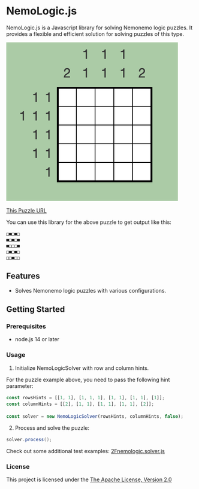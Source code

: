 # NemoLogic.js

NemoLogic.js is a Javascript library for solving Nemonemo logic puzzles. It provides a flexible and efficient solution for solving puzzles of this type.

![nemonemologic_screenshot.png](nemonemologic_screenshot.png)

[This Puzzle URL](http://nemonemologic.com/play_logic.php?quid=1)

You can use this library for the above puzzle to get output like this:

```
□■□■□
■□■□■
■□□□■
□■□■□
□□■□□
```

## Features

- Solves Nemonemo logic puzzles with various configurations.

## Getting Started

### Prerequisites

- node.js 14 or later

### Usage

1. Initialize NemoLogicSolver with row and column hints.

For the puzzle example above, you need to pass the following hint parameter:

```js
const rowsHints = [[1, 1], [1, 1, 1], [1, 1], [1, 1], [1]];
const columnHints = [[2], [1, 1], [1, 1], [1, 1], [2]];

const solver = new NemoLogicSolver(rowsHints, columnHints, false);
```

2. Process and solve the puzzle:

```java
solver.process();
```

Check out some additional test examples:
[2Fnemologic.solver.js](__tests__%2Fnemologic.solver.js)

### License

This project is licensed under the [The Apache License, Version 2.0](https://www.apache.org/licenses/LICENSE-2.0.txt)
